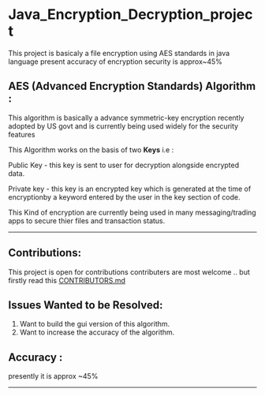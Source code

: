 # Java_Encryption_Decryption_project

This project is basicaly  a file encryption using AES standards in java language
present accuracy of encryption security is approx~45% 

## AES (Advanced Encryption Standards) Algorithm :

This algorithm is basically a advance symmetric-key encryption recently adopted by US govt and is currently being used widely for the security features

This Algorithm works on the basis of two **Keys** i.e : 

Public Key - this key is sent to user for decryption alongside encrypted data.

Private key - this key is an encrypted key which is generated at the time of encryptionby a keyword entered by the user in the key section of code.

This Kind of encryption are currently being used in many messaging/trading apps to secure thier files and transaction status.

--------------------------------------------------------------------------------

## Contributions:
This project is open for contributions
contributers are most welcome .. but firstly read this [CONTRIBUTORS.md](https://github.com/priyansh19/Java_Encryption_Decryption_project/blob/master/CONTRIBUTION.md)

## Issues Wanted to be Resolved:

1. Want to build the gui version of this algorithm.
2. Want to increase the accuracy of the algorithm.
 
 
## Accuracy : 

presently it is approx ~45%

--------------------------------------------------------------------------------
